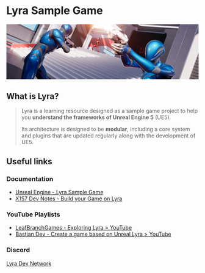 # Lyra Sample Game

![Header](LyraBannerImage.png)

## What is Lyra?

> Lyra is a learning resource designed as a sample game project to help you **understand the frameworks of Unreal Engine 5** (UE5).
>
> Its architecture is designed to be **modular**, including a core system and plugins that are updated regularly along with the development of UE5.

## Useful links

### Documentation

- [Unreal Engine - Lyra Sample Game](https://docs.unrealengine.com/5.3/en-US/lyra-sample-game-in-unreal-engine/)
- [X157 Dev Notes - Build your Game on Lyra](https://x157.github.io/UE5/LyraStarterGame/)

### YouTube Playlists

- [LeafBranchGames - Exploring Lyra > YouTube](https://www.youtube.com/playlist?list=PLNBX4kIrA68lSY6Pj3zDVH6kGDIMgwOvr)
- [Bastian Dev - Create a game based on Unreal Lyra > YouTube](https://youtube.com/playlist?list=PLK0EcCQf_rrZUfro2vlwFLQ1Y8itOVSgd&si=C7AJvMOy0HMm_V2U)

### Discord

[Lyra Dev Network](https://discord.gg/RS99Jcur6q)
